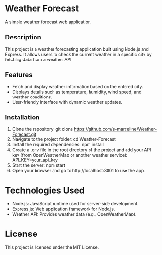 # Weather Forecast

A simple weather forecast web application.

## Description

This project is a weather forecasting application built using Node.js and Express. It allows users to check the current weather in a specific city by fetching data from a weather API.

## Features

- Fetch and display weather information based on the entered city.
- Displays details such as temperature, humidity, wind speed, and weather conditions.
- User-friendly interface with dynamic weather updates.

## Installation

1. Clone the repository:
   git clone https://github.com/s-marceline/Weather-Forecast.git
2. Navigate to the project folder:
   cd Weather-Forecast
3. Install the required dependencies:
   npm install
4. Create a .env file in the root directory of the project and add your API key (from OpenWeatherMap or another weather service):
   API_KEY=your_api_key
5. Start the server:
   npm start
6. Open your browser and go to http://localhost:3001 to use the app.

# Technologies Used

* Node.js: JavaScript runtime used for server-side development.
* Express.js: Web application framework for Node.js.
* Weather API: Provides weather data (e.g., OpenWeatherMap).

# License
This project is licensed under the MIT License.
